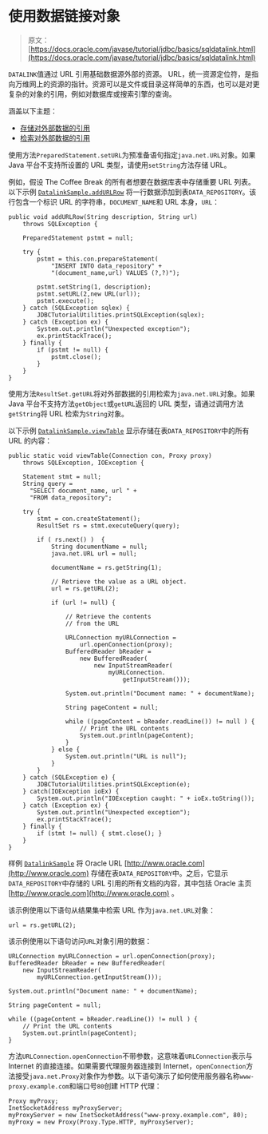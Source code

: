 # 使用数据链接对象

> 原文： [https://docs.oracle.com/javase/tutorial/jdbc/basics/sqldatalink.html](https://docs.oracle.com/javase/tutorial/jdbc/basics/sqldatalink.html)

`DATALINK`值通过 URL 引用基础数据源外部的资源。 URL，统一资源定位符，是指向万维网上的资源的指针。资源可以是文件或目录这样简单的东西，也可以是对更复杂的对象的引用，例如对数据库或搜索引擎的查询。

涵盖以下主题：

*   [存储对外部数据的引用](#storing_datalink)
*   [检索对外部数据的引用](#retrieving_datalink)

使用方法`PreparedStatement.setURL`为预准备语句指定`java.net.URL`对象。如果 Java 平台不支持所设置的 URL 类型，请使用`setString`方法存储 URL。

例如，假设 The Coffee Break 的所有者想要在数据库表中存储重要 URL 列表。以下示例 [`DatalinkSample.addURLRow`](gettingstarted.html) 将一行数据添加到表`DATA_REPOSITORY`。该行包含一个标识 URL 的字符串，`DOCUMENT_NAME`和 URL 本身，`URL`：

```
public void addURLRow(String description, String url)
    throws SQLException {

    PreparedStatement pstmt = null;

    try {
        pstmt = this.con.prepareStatement(
            "INSERT INTO data_repository" +
            "(document_name,url) VALUES (?,?)");

        pstmt.setString(1, description);
        pstmt.setURL(2,new URL(url));
        pstmt.execute();
    } catch (SQLException sqlex) {
        JDBCTutorialUtilities.printSQLException(sqlex);
    } catch (Exception ex) {
        System.out.println("Unexpected exception");
        ex.printStackTrace();
    } finally {
        if (pstmt != null) {
            pstmt.close();
        }
    }
}

```

使用方法`ResultSet.getURL`将对外部数据的引用检索为`java.net.URL`对象。如果 Java 平台不支持方法`getObject`或`getURL`返回的 URL 类型，请通过调用方法`getString`将 URL 检索为`String`对象。

以下示例 [`DatalinkSample.viewTable`](gettingstarted.html) 显示存储在表`DATA_REPOSITORY`中的所有 URL 的内容：

```
public static void viewTable(Connection con, Proxy proxy)
    throws SQLException, IOException {

    Statement stmt = null;
    String query =
      "SELECT document_name, url " +
      "FROM data_repository";

    try {
        stmt = con.createStatement();
        ResultSet rs = stmt.executeQuery(query);

        if ( rs.next() )  {
            String documentName = null;
            java.net.URL url = null;

            documentName = rs.getString(1);

            // Retrieve the value as a URL object.
            url = rs.getURL(2);

            if (url != null) {

                // Retrieve the contents
                // from the URL

                URLConnection myURLConnection =
                    url.openConnection(proxy);
                BufferedReader bReader =
                    new BufferedReader(
                        new InputStreamReader(
                            myURLConnection.
                                getInputStream()));

                System.out.println("Document name: " + documentName);

                String pageContent = null;

                while ((pageContent = bReader.readLine()) != null ) {
                    // Print the URL contents
                    System.out.println(pageContent);
                }
            } else {
                System.out.println("URL is null");
            }
        }
    } catch (SQLException e) {
        JDBCTutorialUtilities.printSQLException(e);
    } catch(IOException ioEx) {
        System.out.println("IOException caught: " + ioEx.toString());
    } catch (Exception ex) {
        System.out.println("Unexpected exception");
        ex.printStackTrace();
    } finally {
        if (stmt != null) { stmt.close(); }
    }
}

```

样例 [`DatalinkSample`](gettingstarted.html) 将 Oracle URL [http://www.oracle.com](http://www.oracle.com) 存储在表`DATA_REPOSITORY`中。之后，它显示`DATA_REPOSITORY`中存储的 URL 引用的所有文档的内容，其中包括 Oracle 主页 [http://www.oracle.com](http://www.oracle.com) 。

该示例使用以下语句从结果集中检索 URL 作为`java.net.URL`对象：

```
url = rs.getURL(2);

```

该示例使用以下语句访问`URL`对象引用的数据：

```
URLConnection myURLConnection = url.openConnection(proxy);
BufferedReader bReader = new BufferedReader(
    new InputStreamReader(
        myURLConnection.getInputStream()));

System.out.println("Document name: " + documentName);

String pageContent = null;

while ((pageContent = bReader.readLine()) != null ) {
    // Print the URL contents
    System.out.println(pageContent);
}

```

方法`URLConnection.openConnection`不带参数，这意味着`URLConnection`表示与 Internet 的直接连接。如果需要代理服务器连接到 Internet，`openConnection`方法接受`java.net.Proxy`对象作为参数。以下语句演示了如何使用服务器名称`www-proxy.example.com`和端口号`80`创建 HTTP 代理：

```
Proxy myProxy;
InetSocketAddress myProxyServer;
myProxyServer = new InetSocketAddress("www-proxy.example.com", 80);
myProxy = new Proxy(Proxy.Type.HTTP, myProxyServer);

```